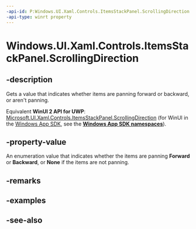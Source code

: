 ```yaml
---
-api-id: P:Windows.UI.Xaml.Controls.ItemsStackPanel.ScrollingDirection
-api-type: winrt property
---
```


<!-- Property syntax
public Windows.UI.Xaml.Controls.PanelScrollingDirection ScrollingDirection { get; }
-->

# Windows.UI.Xaml.Controls.ItemsStackPanel.ScrollingDirection

## -description
Gets a value that indicates whether items are panning forward or backward, or aren't panning.

Equivalent **WinUI 2 API for UWP**: [Microsoft.UI.Xaml.Controls.ItemsStackPanel.ScrollingDirection](/windows/winui/api/microsoft.ui.xaml.controls.itemsstackpanel.scrollingdirection) (for WinUI in the [Windows App SDK](/windows/apps/windows-app-sdk/), see the **[Windows App SDK namespaces](/windows/windows-app-sdk/api/winrt/)**).

## -property-value
An enumeration value that indicates whether the items are panning **Forward** or **Backward**, or **None** if the items are not panning.

## -remarks

## -examples

## -see-also
